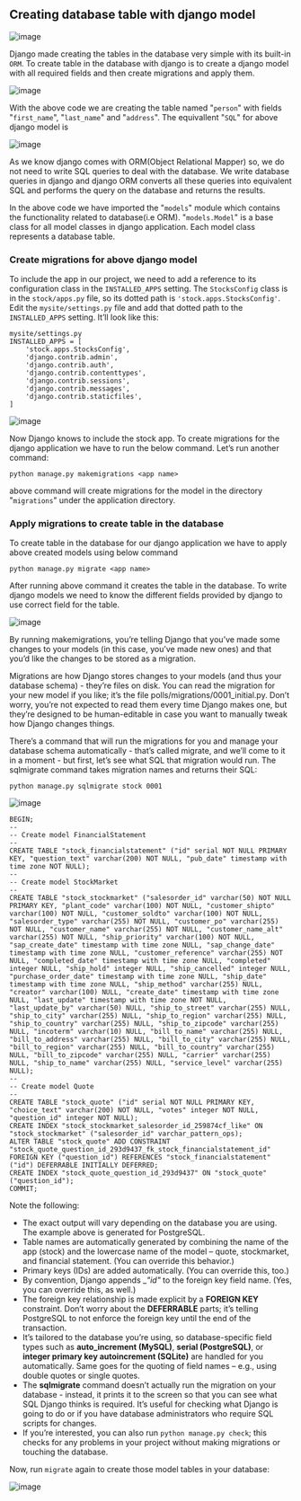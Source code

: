 ## Creating database table with django model

![image](https://learnbatta.com/assets/images/django/django-model-table.png)

Django made creating the tables in the database very simple with its built-in ```ORM```. To create table in the database with django is to create a django model with all required fields and then create migrations and apply them.

![image](https://user-images.githubusercontent.com/35042430/167939997-395161e4-14db-4dcc-8082-cd5cfd582ac6.png)

With the above code we are creating the table named "```person```" with fields "```first_name```", "```last_name```" and "```address```". The equivallent "```SQL```" for above django model is

![image](https://user-images.githubusercontent.com/35042430/167940202-bbcaa39f-c202-47e7-84d9-f060e0c5031d.png)

As we know django comes with ORM(Object Relational Mapper) so, we do not need to write SQL queries to deal with the database. We write database queries in django and django ORM converts all these queries into equivalent SQL and performs the query on the database and returns the results.

In the above code we have imported the "```models```" module which contains the functionality related to database(i.e ORM). "```models.Model```" is a base class for all model classes in django application. Each model class represents a database table.

### Create migrations for above django model

To include the app in our project, we need to add a reference to its configuration class in the ```INSTALLED_APPS``` setting. The ```StocksConfig``` class is in the ```stock/apps.py``` file, so its dotted path is ```'stock.apps.StocksConfig'```. Edit the ```mysite/settings.py``` file and add that dotted path to the ```INSTALLED_APPS``` setting. It’ll look like this:

```{Python}
mysite/settings.py
INSTALLED_APPS = [
    'stock.apps.StocksConfig',
    'django.contrib.admin',
    'django.contrib.auth',
    'django.contrib.contenttypes',
    'django.contrib.sessions',
    'django.contrib.messages',
    'django.contrib.staticfiles',
]
```

![image](https://user-images.githubusercontent.com/35042430/167946460-27891bb5-05e1-472e-b9ba-7217b45fc23d.png)

Now Django knows to include the stock app. To create migrations for the django application we have to run the below command. Let’s run another command:

```{Shell}
python manage.py makemigrations <app name>
```

above command will create migrations for the model in the directory "```migrations```" under the application directory.

### Apply migrations to create table in the database

To create table in the database for our django application we have to apply above created models using below command

```{Shell}
python manage.py migrate <app name>
```

After running above command it creates the table in the database. To write django models we need to know the different fields provided by django to use correct field for the table.

![image](https://user-images.githubusercontent.com/35042430/167946032-14715c9f-8c35-4443-b4d3-722f46ad36cb.png)

By running makemigrations, you’re telling Django that you’ve made some changes to your models (in this case, you’ve made new ones) and that you’d like the changes to be stored as a migration.

Migrations are how Django stores changes to your models (and thus your database schema) - they’re files on disk. You can read the migration for your new model if you like; it’s the file polls/migrations/0001_initial.py. Don’t worry, you’re not expected to read them every time Django makes one, but they’re designed to be human-editable in case you want to manually tweak how Django changes things.

There’s a command that will run the migrations for you and manage your database schema automatically - that’s called migrate, and we’ll come to it in a moment - but first, let’s see what SQL that migration would run. The sqlmigrate command takes migration names and returns their SQL:

```{Shell}
python manage.py sqlmigrate stock 0001
```

![image](https://user-images.githubusercontent.com/35042430/167946883-966a05db-3aa5-4c19-a87d-5eb1c1778389.png)

```{SQL}
BEGIN;
--
-- Create model FinancialStatement
--
CREATE TABLE "stock_financialstatement" ("id" serial NOT NULL PRIMARY KEY, "question_text" varchar(200) NOT NULL, "pub_date" timestamp with time zone NOT NULL);
--
-- Create model StockMarket
--
CREATE TABLE "stock_stockmarket" ("salesorder_id" varchar(50) NOT NULL PRIMARY KEY, "plant_code" varchar(100) NOT NULL, "customer_shipto" varchar(100) NOT NULL, "customer_soldto" varchar(100) NOT NULL, "salesorder_type" varchar(255) NOT NULL, "customer_po" varchar(255) NOT NULL, "customer_name" varchar(255) NOT NULL, "customer_name_alt" varchar(255) NOT NULL, "ship_priority" varchar(100) NOT NULL, "sap_create_date" timestamp with time zone NULL, "sap_change_date" timestamp with time zone NULL, "customer_reference" varchar(255) NOT NULL, "completed_date" timestamp with time zone NULL, "completed" integer NULL, "ship_hold" integer NULL, "ship_cancelled" integer NULL, "purchase_order_date" timestamp with time zone NULL, "ship_date" timestamp with time zone NULL, "ship_method" varchar(255) NULL, "creator" varchar(100) NULL, "create_date" timestamp with time zone NULL, "last_update" timestamp with time zone NOT NULL, "last_update_by" varchar(50) NULL, "ship_to_street" varchar(255) NULL, "ship_to_city" varchar(255) NULL, "ship_to_region" varchar(255) NULL, "ship_to_country" varchar(255) NULL, "ship_to_zipcode" varchar(255) NULL, "incoterm" varchar(10) NULL, "bill_to_name" varchar(255) NULL, "bill_to_address" varchar(255) NULL, "bill_to_city" varchar(255) NULL, "bill_to_region" varchar(255) NULL, "bill_to_country" varchar(255) NULL, "bill_to_zipcode" varchar(255) NULL, "carrier" varchar(255) NULL, "ship_to_name" varchar(255) NULL, "service_level" varchar(255) NULL);
--
-- Create model Quote
--
CREATE TABLE "stock_quote" ("id" serial NOT NULL PRIMARY KEY, "choice_text" varchar(200) NOT NULL, "votes" integer NOT NULL, "question_id" integer NOT NULL);
CREATE INDEX "stock_stockmarket_salesorder_id_259874cf_like" ON "stock_stockmarket" ("salesorder_id" varchar_pattern_ops);
ALTER TABLE "stock_quote" ADD CONSTRAINT "stock_quote_question_id_293d9437_fk_stock_financialstatement_id" FOREIGN KEY ("question_id") REFERENCES "stock_financialstatement" ("id") DEFERRABLE INITIALLY DEFERRED;
CREATE INDEX "stock_quote_question_id_293d9437" ON "stock_quote" ("question_id");
COMMIT;
```

Note the following:

- The exact output will vary depending on the database you are using. The example above is generated for PostgreSQL.
- Table names are automatically generated by combining the name of the app (stock) and the lowercase name of the model – quote, stockmarket, and financial statement. (You can override this behavior.)
- Primary keys (IDs) are added automatically. (You can override this, too.)
- By convention, Django appends __"_id"__ to the foreign key field name. (Yes, you can override this, as well.)
- The foreign key relationship is made explicit by a __FOREIGN KEY__ constraint. Don’t worry about the __DEFERRABLE__ parts; it’s telling PostgreSQL to not enforce the foreign key until the end of the transaction.
- It’s tailored to the database you’re using, so database-specific field types such as __auto_increment (MySQL)__, __serial (PostgreSQL)__, or __integer primary key autoincrement (SQLite)__ are handled for you automatically. Same goes for the quoting of field names – e.g., using double quotes or single quotes.
- The __sqlmigrate__ command doesn’t actually run the migration on your database - instead, it prints it to the screen so that you can see what SQL Django thinks is required. It’s useful for checking what Django is going to do or if you have database administrators who require SQL scripts for changes.
- If you’re interested, you can also run ```python manage.py check```; this checks for any problems in your project without making migrations or touching the database.

Now, run ```migrate``` again to create those model tables in your database:

![image](https://user-images.githubusercontent.com/35042430/167950582-99ebfa0b-00b3-4c64-9682-6088e0d25f3b.png)


